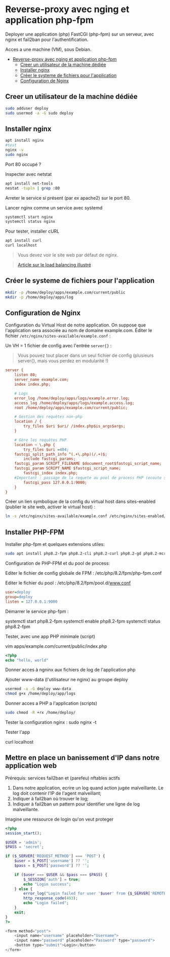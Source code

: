 # Reverse-proxy avec nging et application php-fpm

Deployer une application (php) FastCGI (php-fpm) sur un serveur, avec nginx et fail2ban pour l'authentification.

Acces a une machine (VM), sous Debian.

- [Reverse-proxy avec nging et application php-fpm](#reverse-proxy-avec-nging-et-application-php-fpm)
  - [Creer un utilisateur de la machine dédiée](#creer-un-utilisateur-de-la-machine-dédiée)
  - [Installer nginx](#installer-nginx)
  - [Créer le systeme de fichiers pour l'application](#créer-le-systeme-de-fichiers-pour-lapplication)
  - [Configuration de Nginx](#configuration-de-nginx)


## Creer un utilisateur de la machine dédiée

~~~bash
sudo adduser deploy
sudo usermod -a -G sudo deploy
~~~

## Installer nginx

~~~bash
apt install nginx
#test
nginx -v
sudo nginx
~~~

Port 80 occupé ?

Inspecter avec netstat

~~~bash
apt install net-tools
nestat -tupln | grep :80
~~~

Arreter le service si présent (par ex apache2) sur le port 80.

Lancer nginx comme un service avec systemd

~~~bash
systemctl start nginx
systemctl status nginx
~~~

Pour tester, installer cURL

~~~bash
apt install curl
curl localhost
~~~

> Vous devez voir le site web par défaut de nginx.

> [Article sur le load balancing illustré](https://samwho.dev/load-balancing/)

## Créer le systeme de fichiers pour l'application

~~~bash
mkdir -p /home/deploy/apps/example.com/current/public
mkdir -p /home/deploy/apps/log
~~~

## Configuration de Nginx

Configuration du Virtual Host de notre application. On suppose que l'application sera associée au nom de domaine example.com. Éditer le fichier `/etc/nginx/sites-available/example.conf` :

Un VH = 1 fichier de config avec l'entrée `server{}` :

> Vous pouvez tout placer dans un seul fichier de config (plusieurs server{}, mais vous perdez en modularité !)

~~~ini
server {
    listen 80;
    server_name example.com;
    index index.php;

    # Logs
    error_log /home/deploy/apps/logs/example.error.log;
    access_log /home/deploy/apps/logs/example.access.log;
    root /home/deploy/apps/example.com/current/public;

    # Gestion des requêtes non-php
    location / {
        try_files $uri $uri/ /index.php$is_args$args;
    }

    # Gère les requêtes PHP
    location ~ \.php {
        try_files $uri =404;
	fastcgi_split_path_info ^(.+\.php)(/.+)$;
        include fastcgi_params;
	fastcgi_param SCRIPT_FILENAME $document_root$fastcgi_script_name;
	fastcgi_param SCRIPT_NAME $fastcgi_script_name;
        fastcgi_index index.php;
	#Important : passage de la requete au pool de process PHP (ecoute sur :9000)
        fastcgi_pass 127.0.0.1:9000;
    }
}
~~~

Créer un lien symbolique de la config du virtual host dans sites-enabled (publier le site web, activer le virtual host) :

~~~bash
ln -s /etc/nginx/sites-available/example.conf /etc/nginx/sites-enabled/example.conf
~~~

## Installer PHP-FPM

Installer php-fpm et quelques extensions utiles:

~~~bash
sudo apt install php8.2-fpm php8.2-cli php8.2-curl php8.2-gd php8.2-mcrypt php8.2-opcache php8.2-intl
~~~

Configuration de PHP-FPM et du pool de process:

Editer le fichier de config globale de FPM :  /etc/php/8.2/fpm/php-fpm.conf

Editer le fichier du pool :  /etc/php/8.2/fpm/pool.d/www.conf

~~~ini
user=deploy
group=deploy
listen = 127.0.0.1:9000
~~~

Démarrer le service php-fpm :

systemctl start php8.2-fpm
systemctl enable php8.2-fpm
systemctl status php8.2-fpm

Tester, avec une app PHP minimale (script)

vim apps/example.com/current/public/index.php

~~~php
<?php
echo "hello, world"
~~~


Donner acces à ngninx aux fichiers de log de l'application php

Ajouter www-data (l'utilisateur ne nginx) au groupe deploy

~~~bash
usermod -a -G deploy www-data
chmod g+x /home/deploy/app/logs
~~~

Donner acces a PHP a l'application (scripts)

~~~bash
sudo chmod -R +rx /home/deploy/
~~~

Tester la configuration nginx : sudo nginx -t

Tester l'app

curl localhost

## Mettre en place un banissement d'IP dans notre application web

Prérequis: services fail2ban et (parefeu) nftables actifs

1. Dans notre application, ecrire un log quand action jugée malveillante. Le log doit contenir l'IP de l'agent malveillant;
2. Indiquer à fail2ban où trouver le log;
3. Indiquer à fail2ban un pattern pour identifier une ligne de log malveillante.


Imagine une ressource de login qu'on veut proteger

~~~php
<?php
session_start();

$USER = 'admin';
$PASS = 'secret';

if ($_SERVER['REQUEST_METHOD'] === 'POST') {
    $user = $_POST['username'] ?? '';
    $pass = $_POST['password'] ?? '';

    if ($user === $USER && $pass === $PASS) {
        $_SESSION['auth'] = true;
        echo "Login success";
    } else {
        error_log("Login failed for user '$user' from {$_SERVER['REMOTE_ADDR']}");
        http_response_code(403);
        echo "Login failed";
    }
    exit;
}
?>

<form method="post">
    <input name="username" placeholder="Username">
    <input name="password" placeholder="Password" type="password">
    <button type="submit">Login</button>
</form>
~~~


